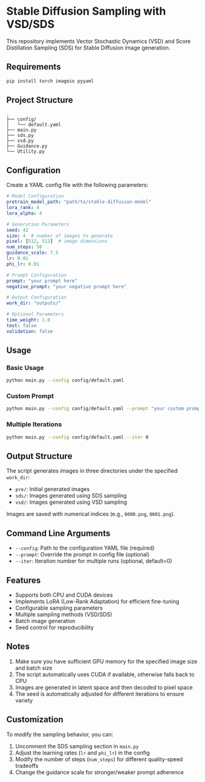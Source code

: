 # Stable Diffusion Sampling with VSD/SDS

This repository implements Vector Stochastic Dynamics (VSD) and Score Distillation Sampling (SDS) for Stable Diffusion image generation.

## Requirements

```bash
pip install torch imageio pyyaml
```

## Project Structure

```
.
├── config/
│   └── default.yaml
├── main.py
├── sds.py
├── vsd.py
├── Guidance.py
└── Utility.py
```

## Configuration

Create a YAML config file with the following parameters:

```yaml
# Model Configuration
pretrain_model_path: "path/to/stable-diffusion-model"
lora_rank: 4
lora_alpha: 4

# Generation Parameters
seed: 42
size: 4  # number of images to generate
pixel: [512, 512]  # image dimensions
num_steps: 50
guidance_scale: 7.5
lr: 0.01
phi_lr: 0.01

# Prompt Configuration
prompt: "your prompt here"
negative_prompt: "your negative prompt here"

# Output Configuration
work_dir: "outputs/"

# Optional Parameters
time_weight: 1.0
test: false
validation: false
```

## Usage

### Basic Usage

```bash
python main.py --config config/default.yaml
```

### Custom Prompt

```bash
python main.py --config config/default.yaml --prompt "your custom prompt"
```

### Multiple Iterations

```bash
python main.py --config config/default.yaml --iter 0
```

## Output Structure

The script generates images in three directories under the specified `work_dir`:

- `pre/`: Initial generated images
- `sds/`: Images generated using SDS sampling
- `vsd/`: Images generated using VSD sampling

Images are saved with numerical indices (e.g., `0000.png`, `0001.png`).

## Command Line Arguments

- `--config`: Path to the configuration YAML file (required)
- `--prompt`: Override the prompt in config file (optional)
- `--iter`: Iteration number for multiple runs (optional, default=0)

## Features

- Supports both CPU and CUDA devices
- Implements LoRA (Low-Rank Adaptation) for efficient fine-tuning
- Configurable sampling parameters
- Multiple sampling methods (VSD/SDS)
- Batch image generation
- Seed control for reproducibility

## Notes

1. Make sure you have sufficient GPU memory for the specified image size and batch size
2. The script automatically uses CUDA if available, otherwise falls back to CPU
3. Images are generated in latent space and then decoded to pixel space
4. The seed is automatically adjusted for different iterations to ensure variety

## Customization

To modify the sampling behavior, you can:
1. Uncomment the SDS sampling section in `main.py`
2. Adjust the learning rates (`lr` and `phi_lr`) in the config
3. Modify the number of steps (`num_steps`) for different quality-speed tradeoffs
4. Change the guidance scale for stronger/weaker prompt adherence
